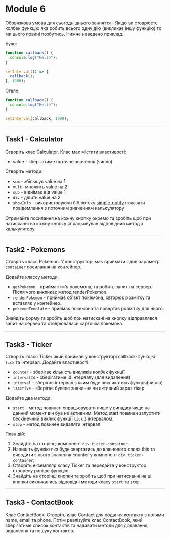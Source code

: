 # Module 6

Обовязкова умова для сьогодніщнього занняття - Якщо ви стоврюєте колбек функцію яка робить всього одну дію (викликає іншу функцію) то ми цього повині позбутись. Нижче наведено приклад.

Було:

```js
function callback() {
  console.log("Hello");
}

setInterval(() => {
  callback();
}, 1000);
```

Стало:

```js
function callback() {
  console.log("Hello");
}

setInterval(callback, 1000);
```

---

## Task1 - Calculator

Створіть клас Calculator.
Клас має містити властивості:

- value - зберігатиме поточне значення (число)

Створіть методи:

- `sum` - збільшує value на 1
- `mult`- множить value на 2
- `sub` - віднімає від value 1
- `div` - ділить value на 2
- `showInfo` - використовуючи бібліотеку [simple-notify](https://www.npmjs.com/package/simple-notify) показати повідомлення з поточним значенням калькулятору

Отримайте посилання на кожну кнопку окремо та зробіть щоб при натисканні на кожну кнопку спрацьовував відповідний метод з калькулятору.

---

## Task2 - Pokemons

Стовріть класс Pokemon. У конструкторі має приймати один параметр `container` посилання на контейнер.

Додайте классу методи:

- `getPokemon` - приймає ім'я покемона, та робить запит на сервер. Після чого викликає метод renderPokemon.
- `renderPokemon` - приймає об'єкт покемона, свторює розмітку та вставляє у контейнер.
- `pokemonTemplate` - приймає покемона та повертає розмітку для нього.

Знайдіть форму та зробіть щоб при натискані на кнопку відправлявся запит на сервер та стоврювалась карточка покемона.

---

## Task3 - Ticker

Створіть класс Ticker який приймає у конструкторі callback-функцію `tick` та інтервал.
Додайте властивості:

- `counter` - зберігає кількість викликів колбек фукнції
- `intervalId` - зберігатиме id інтервалу (для видалення)
- `interval` - зберігає інтервал з яким буде викликатись функція(число)
- `isActive` - зберігає булеве значення чи активний зараз тікер

Додайте два методи:

- `start` - метод повинен спрацьовувати лише у випадку якщо на данний момент він був не активним. Метод start повинен запустити бескінечний виклик функції `tick` з інтервалом.
- `stop` - метод повинен видаляти інтервал

План дій:

1. Знайдіть на сторінці компонент `div.ticker-container`.
1. Напишіть функію яка буде звертатись до ключового слова this та виводити з нього значення counter у компонент `div.ticker-container`;
1. Створіть екземпляр класу Ticker та передайте у конструктор створену раніше функцію.
1. Знайдіть на сторінці кнопки та зробіть щоб при натисканні на ці кнопки викликались відповідні методи класу `start` та `stop`.

---

## Task3 - ContactBook

Клас ContactBook: Створіть клас Contact для подання контакту з полями
name, email та phone. Потім реалізуйте клас ContactBook, який зберігатиме
список контактів та надавати методи для додавання, видалення та пошуку
контактів.
